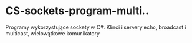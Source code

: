 # CS-sockets-program-multi..
Programy wykorzystujące sockety w C#. Klinci i servery echo, broadcast i multicast, wielowątkowe komunikatory
